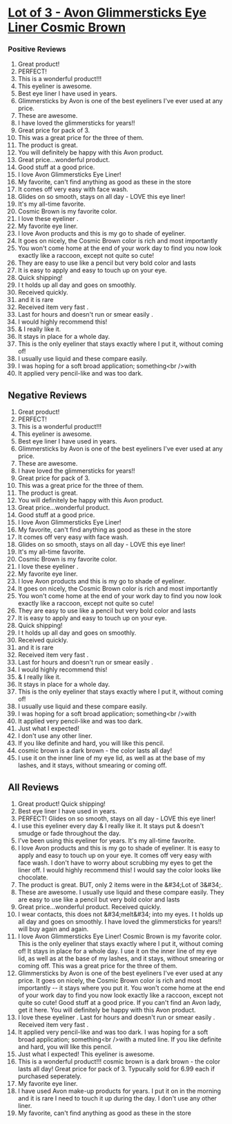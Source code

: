 # [Lot of 3 - Avon Glimmersticks Eye Liner Cosmic Brown](https://products.checkmycream.com/products/Lot-of-3-Avon-Glimmersticks-Eye-Liner-Cosmic-Brown.html)

### Positive Reviews

<ol>
      <li>Great product!  </li>
      <li>PERFECT!  </li>
      <li>This is a wonderful product!!!</li>
      <li>This eyeliner is awesome.</li>
      <li>Best eye liner I have used in years.</li>
      <li>Glimmersticks by Avon is one of the best eyeliners I&#x27;ve ever used at any price.</li>
      <li>These are awesome.</li>
      <li>I have loved the glimmersticks for years!!</li>
      <li>Great price for pack of 3.</li>
      <li>This was a great price for the three of them.</li>
      <li>The product is great.  </li>
      <li>You will definitely be happy with this Avon product.</li>
      <li>Great price...wonderful product.  </li>
      <li>Good stuff at a good price.</li>
      <li>I love Avon Glimmersticks Eye Liner!</li>
      <li>My favorite, can&#x27;t find anything as good as these in the store</li>
      <li>It comes off very easy with face wash.</li>
      <li>Glides on so smooth, stays on all day - LOVE this eye liner!</li>
      <li>It&#x27;s my all-time favorite.</li>
      <li>Cosmic Brown is my favorite color.</li>
      <li>I love these eyeliner .</li>
      <li>My favorite eye liner.</li>
      <li>I love Avon products and this is my go to shade of eyeliner.</li>
      <li>It goes on nicely, the Cosmic Brown color is rich and most importantly</li>
      <li>You won&#x27;t come home at the end of your work day to find you now look exactly like a raccoon, except not quite so cute!</li>
      <li>They are easy to use like a pencil but very bold color and lasts</li>
      <li>It is easy to apply and easy to touch up on your eye.</li>
      <li>Quick shipping!</li>
      <li>I t holds up all day and goes on smoothly.</li>
      <li>Received quickly.</li>
      <li>and it is rare</li>
      <li>Received item very fast .</li>
      <li>Last for hours and doesn&#x27;t run or smear easily .</li>
      <li>I would highly recommend this!</li>
      <li>&amp; I really like it.</li>
      <li>It stays in place for a whole day.</li>
      <li>This is the only eyeliner that stays exactly where I put it, without coming of!</li>
      <li>I usually use liquid and these compare easily.</li>
      <li>I was hoping for a soft broad application; something&lt;br /&gt;with</li>
      <li>It applied very pencil-like and was too dark.</li>
</ol>


<h2>Negative Reviews</h2>
<ol>
<li> Great product!  </li>
<li> PERFECT!  </li>
<li> This is a wonderful product!!!</li>
<li> This eyeliner is awesome.</li>
<li> Best eye liner I have used in years.</li>
<li> Glimmersticks by Avon is one of the best eyeliners I&#x27;ve ever used at any price.</li>
<li> These are awesome.</li>
<li> I have loved the glimmersticks for years!!</li>
<li> Great price for pack of 3.</li>
<li> This was a great price for the three of them.</li>
<li> The product is great.  </li>
<li> You will definitely be happy with this Avon product.</li>
<li> Great price...wonderful product.  </li>
<li> Good stuff at a good price.</li>
<li> I love Avon Glimmersticks Eye Liner!</li>
<li> My favorite, can&#x27;t find anything as good as these in the store</li>
<li> It comes off very easy with face wash.</li>
<li> Glides on so smooth, stays on all day - LOVE this eye liner!</li>
<li> It&#x27;s my all-time favorite.</li>
<li> Cosmic Brown is my favorite color.</li>
<li> I love these eyeliner .</li>
<li> My favorite eye liner.</li>
<li> I love Avon products and this is my go to shade of eyeliner.</li>
<li> It goes on nicely, the Cosmic Brown color is rich and most importantly</li>
<li> You won&#x27;t come home at the end of your work day to find you now look exactly like a raccoon, except not quite so cute!</li>
<li> They are easy to use like a pencil but very bold color and lasts</li>
<li> It is easy to apply and easy to touch up on your eye.</li>
<li> Quick shipping!</li>
<li> I t holds up all day and goes on smoothly.</li>
<li> Received quickly.</li>
<li> and it is rare</li>
<li> Received item very fast .</li>
<li> Last for hours and doesn&#x27;t run or smear easily .</li>
<li> I would highly recommend this!</li>
<li> &amp; I really like it.</li>
<li> It stays in place for a whole day.</li>
<li> This is the only eyeliner that stays exactly where I put it, without coming of!</li>
<li> I usually use liquid and these compare easily.</li>
<li> I was hoping for a soft broad application; something&lt;br /&gt;with</li>
<li> It applied very pencil-like and was too dark.</li>
<li> Just what I expected!  </li>
<li> I don&#x27;t use any other liner.</li>
<li> If you like definite and hard, you will like this pencil.</li>
<li> cosmic brown is a dark brown - the color lasts all day!</li>
<li> I use it on the inner line of my eye lid, as well as at the base of my lashes, and it stays, without smearing or coming off.</li>
</ol>

<h2>All Reviews</h2>

<ol>
    <li> Great product!  Quick shipping!</li>
    <li> Best eye liner I have used in years.</li>
    <li> PERFECT!  Glides on so smooth, stays on all day - LOVE this eye liner!</li>
    <li> I use this eyeliner every day &amp; I really like it. It stays put &amp; doesn&#x27;t smudge or fade throughout the day.</li>
    <li> I&#x27;ve been using this eyeliner for years.  It&#x27;s my all-time favorite.</li>
    <li> I love Avon products and this is my go to shade of eyeliner. It is easy to apply and easy to touch up on your eye. It comes off very easy with face wash. I don&#x27;t have to worry about scrubbing my eyes to get the liner off. I would highly recommend this! I would say the color looks like chocolate.</li>
    <li> The product is great.  BUT, only 2 items were in the &amp;#34;Lot of 3&amp;#34;.</li>
    <li> These are awesome. I usually use liquid and these compare easily. They are easy to use like a pencil but very bold color and lasts</li>
    <li> Great price...wonderful product.  Received quickly.</li>
    <li> I wear contacts, this does not &amp;#34;melt&amp;#34; into my eyes. I t holds up all day and goes on smoothly. I have loved the glimmersticks for years!! will buy again and again.</li>
    <li> I love Avon Glimmersticks Eye Liner! Cosmic Brown is my favorite color. This is the only eyeliner that stays exactly where I put it, without coming of! It stays in place for a whole day. I use it on the inner line of my eye lid, as well as at the base of my lashes, and it stays, without smearing or coming off. This was a great price for the three of them.</li>
    <li> Glimmersticks by Avon is one of the best eyeliners I&#x27;ve ever used at any price. It goes on nicely, the Cosmic Brown color is rich and most importantly -- it stays where you put it. You won&#x27;t come home at the end of your work day to find you now look exactly like a raccoon, except not quite so cute! Good stuff at a good price. If you can&#x27;t find an Avon lady, get it here. You will definitely be happy with this Avon product.</li>
    <li> I love these eyeliner . Last for hours and doesn&#x27;t run or smear easily . Received item very fast .</li>
    <li> It applied very pencil-like and was too dark. I was hoping for a soft broad application; something&lt;br /&gt;with a muted line. If you like definite and hard, you will like this pencil.</li>
    <li> Just what I expected!  This eyeliner is awesome.</li>
    <li> This is a wonderful product!!! cosmic brown is a dark brown - the color lasts all day! Great price for pack of 3. Typucally sold for 6.99 each if purchased seperately.</li>
    <li> My favorite eye liner.</li>
    <li> I have used Avon make-up products for years.  I put it on in the morning and it is rare I need to touch it up during the day.  I don&#x27;t use any other liner.</li>
    <li> My favorite, can&#x27;t find anything as good as these in the store</li>
</ol>




